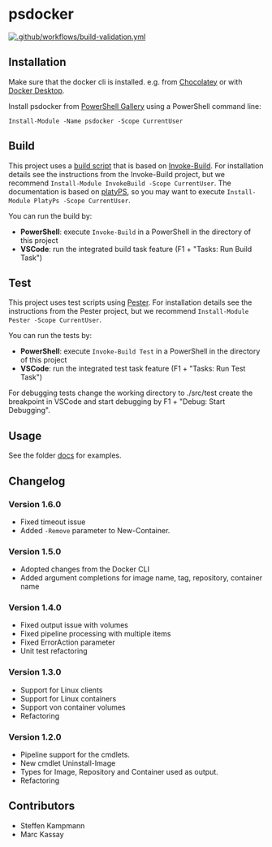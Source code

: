 # psdocker

[![.github/workflows/build-validation.yml](https://github.com/abbgrade/psdocker/actions/workflows/build-validation.yml/badge.svg?branch=develop)](https://github.com/abbgrade/psdocker/actions/workflows/build-validation.yml)

## Installation

Make sure that the docker cli is installed. e.g. from [Chocolatey](https://chocolatey.org/packages/docker-cli) or with [Docker Desktop](https://hub.docker.com/editions/community/docker-ce-desktop-windows/).

Install psdocker from [PowerShell Gallery](https://www.powershellgallery.com/packages/psdocker) using a PowerShell command line:

    Install-Module -Name psdocker -Scope CurrentUser

## Build

This project uses a [build script](./psdocker.build.ps1) that is based on [Invoke-Build](https://github.com/nightroman/Invoke-Build).
For installation details see the instructions from the Invoke-Build project, but we recommend `Install-Module InvokeBuild -Scope CurrentUser`.
The documentation is based on [platyPS](https://github.com/PowerShell/platyPS), so you may want to execute `Install-Module PlatyPs -Scope CurrentUser`.

You can run the build by:

- __PowerShell__: execute `Invoke-Build` in a PowerShell in the directory of this project
- __VSCode__: run the integrated build task feature (F1 + "Tasks: Run Build Task")

## Test

This project uses test scripts using [Pester](https://github.com/pester/Pester).
For installation details see the instructions from the Pester project, but we recommend `Install-Module Pester -Scope CurrentUser`.

You can run the tests by:

- __PowerShell__: execute `Invoke-Build Test` in a PowerShell in the directory of this project
- __VSCode__: run the integrated test task feature (F1 + "Tasks: Run Test Task")

For debugging tests change the working directory to ./src/test create the breakpoint in VSCode and start debugging by F1 + "Debug: Start Debugging".

## Usage

See the folder [docs](./docs) for examples.

## Changelog

### Version 1.6.0

- Fixed timeout issue
- Added `-Remove` parameter to New-Container.

### Version 1.5.0

- Adopted changes from the Docker CLI
- Added argument completions for image name, tag, repository, container name

### Version 1.4.0

- Fixed output issue with volumes
- Fixed pipeline processing with multiple items
- Fixed ErrorAction parameter
- Unit test refactoring

### Version 1.3.0

- Support for Linux clients
- Support for Linux containers
- Support von container volumes
- Refactoring

### Version 1.2.0

- Pipeline support for the cmdlets.
- New cmdlet Uninstall-Image
- Types for Image, Repository and Container used as output.
- Refactoring

## Contributors

- Steffen Kampmann
- Marc Kassay
